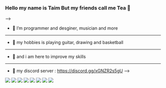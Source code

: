### Hello my name is Taim But my friends call me Tea 👋



-->
- 🔭 I’m programmer and desginer, musician and more  
-------------------------------------------------------------- 
- 💬 my hobbies is playing guitar, drawing and basketball  
-------------------------------------------------------------- 
- 💬 and i am here to improve my skills  
-------------------------------------------------------------- 
- 👾 my discord server : https://discord.gg/xGNZR2s5gU
-->


<image src="https://cdn.discordapp.com/avatars/797528786668617748/a18ac51e80c43dddc215ceb4592afeb2.png?size=2048">
 
<image src="https://camo.githubusercontent.com/f58738635fa5a2bbb029480a38ed4876400ea00720ce8d0a003a940746d6a34f/68747470733a2f2f696d672e736869656c64732e696f2f7374617469632f76313f6c6162656c3d266d6573736167653d56697375616c25323053747564696f253230436f646526636f6c6f723d303037414343266c6f676f3d76697375616c2d73747564696f2d636f6465266c6f676f436f6c6f723d7768697465">
 
<image src="https://camo.githubusercontent.com/fcde19b61b3a0f78969296867045ee0986a10cfb3b630572369579a87f236243/68747470733a2f2f696d672e736869656c64732e696f2f7374617469632f76313f6c6162656c3d266d6573736167653d4e6f64652e6a7326636f6c6f723d333339393333266c6f676f3d6e6f64652e6a73266c6f676f436f6c6f723d7768697465">
 
<image src="https://camo.githubusercontent.com/d5d5dd427abc67d246b53da7395636a2f8dc857d1090ab65c9b8581a360e9fc1/68747470733a2f2f696d672e736869656c64732e696f2f7374617469632f76313f6c6162656c3d266d6573736167653d507974686f6e26636f6c6f723d333737364142266c6f676f3d707974686f6e266c6f676f436f6c6f723d7768697465">
 
<image src="https://cdn.discordapp.com/emojis/815855504354050049.gif?v=1">

<image src="https://camo.githubusercontent.com/ce79110d292757e9b3a2c4f8cbf0132d6b2fd51c035f5a9d08c0754d6ae4c9c1/68747470733a2f2f696d672e736869656c64732e696f2f7374617469632f76313f6c6162656c3d266d6573736167653d41646f6265253230496c6c7573747261746f7226636f6c6f723d464639413030266c6f676f3d61646f62652d696c6c7573747261746f72266c6f676f436f6c6f723d7768697465">
 
<image src="https://cdn.discordapp.com/emojis/785468433067802624.png?v=1">

  
<image src="https://github-readme-stats.vercel.app/api?username=TEA24&&show_icons=true&title_color=ffffff&icon_color=bb2acf&text_color=daf7dc&bg_color=151515">

